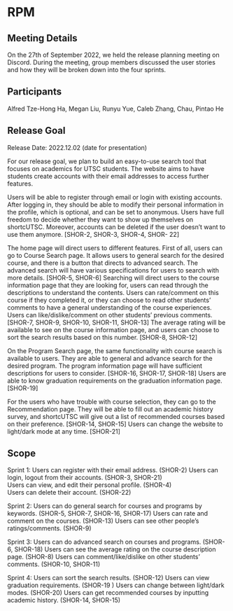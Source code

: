 # RPM

## Meeting Details

On the 27th of September 2022, we held the release planning meeting on Discord. During the meeting, group members discussed the user stories and how they will be broken down into the four sprints. 

## Participants
Alfred Tze-Hong Ha, Megan Liu, Runyu Yue, Caleb Zhang, Chau, Pintao He


## Release Goal
Release Date: 2022.12.02 (date for presentation)

For our release goal, we plan to build an easy-to-use search tool that focuses on academics for UTSC students. The website aims to have students create accounts with their email addresses to access further features. 

Users will be able to register through email or login with existing accounts. After logging in, they should be able to modify their personal information in the profile, which is optional, and can be set to anonymous. Users have full freedom to decide whether they want to show up themselves on shortcUTSC. Moreover, accounts can be deleted if the user doesn’t want to use them anymore. [SHOR-2, SHOR-3, SHOR-4, SHOR- 22]

The home page will direct users to different features. 
First of all, users can go to Course Search page. It allows users to general search for the desired course, and there is a button that directs to advanced search. The advanced search will have various specifications for users to search with more details. [SHOR-5, SHOR-6] Searching will direct users to the course information page that they are looking for, users can read through the descriptions to understand the contents. Users can rate/comment on this course if they completed it, or they can choose to read other students’ comments to have a general understanding of the course experiences. Users can like/dislike/comment on other students’ previous comments. [SHOR-7, SHOR-9, SHOR-10, SHOR-11, SHOR-13] The average rating will be available to see on the course information page, and users can choose to sort the search results based on this number. [SHOR-8, SHOR-12]

On the Program Search page, the same functionality with course search is available to users. They are able to general and advance search for the desired program. The program information page will have sufficient descriptions for users to consider. [SHOR-16, SHOR-17, SHOR-18]
Users are able to know graduation requirements on the graduation information page. [SHOR-19]

For the users who have trouble with course selection, they can go to the Recommendation page. They will be able to fill out an academic history survey, and shortcUTSC will give out a list of recommended courses based on their preference. [SHOR-14, SHOR-15]
Users can change the website to light/dark mode at any time. [SHOR-21]


## Scope

Sprint 1:
Users can register with their email address. (SHOR-2) 
Users can login, logout from their accounts. (SHOR-3, SHOR-21)	
Users can view, and edit their personal profile. (SHOR-4)	
Users can delete their account. (SHOR-22)

Sprint 2: 
Users can do general search for courses and programs by keywords. (SHOR-5, SHOR-7, SHOR-16, SHOR-17)
Users can rate and comment on the courses. (SHOR-13)
Users can see other people’s ratings/comments. (SHOR-9)

Sprint 3:
Users can do advanced search on courses and programs. (SHOR-6, SHOR-18)
Users can see the average rating on the course description page. (SHOR-8)
Users can comment/like/dislike on other students’ comments. (SHOR-10, SHOR-11)

Sprint 4: 
Users can sort the search results. (SHOR-12)
Users can view graduation requirements. (SHOR-19 )
Users can change between light/dark modes. (SHOR-20)
Users can get recommended courses by inputting academic history. (SHOR-14, SHOR-15)
